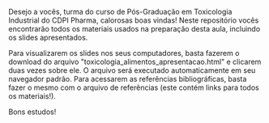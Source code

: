 Desejo a vocês, turma do curso de Pós-Graduação em Toxicologia Industrial do CDPI Pharma, calorosas boas vindas!
Neste repositório vocês encontrarão todos os materiais usados na preparação desta aula, incluindo os slides apresentados.

Para visualizarem os slides nos seus computadores, basta fazerem o download do arquivo "toxicologia_alimentos_apresentacao.html" e clicarem duas vezes sobre ele. O arquivo será executado automaticamente em seu navegador padrão. Para acessarem as referências bibliográficas, basta fazer o mesmo com o arquivo de referências (este contém links para todos os materiais!).

Bons estudos!
